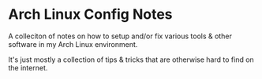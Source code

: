 # Arch Linux Config Notes
A colleciton of notes on how to setup and/or fix various tools & other software in my Arch Linux environment.

It's just mostly a collection of tips & tricks that are otherwise hard to find on the internet.
